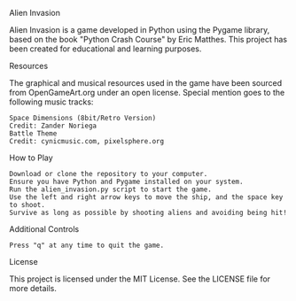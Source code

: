Alien Invasion

Alien Invasion is a game developed in Python using the Pygame library, based on the book "Python Crash Course" by Eric Matthes. This project has been created for educational and learning purposes.

Resources

The graphical and musical resources used in the game have been sourced from OpenGameArt.org under an open license. Special mention goes to the following music tracks:

    Space Dimensions (8bit/Retro Version)
    Credit: Zander Noriega
    Battle Theme
    Credit: cynicmusic.com, pixelsphere.org

How to Play

    Download or clone the repository to your computer.
    Ensure you have Python and Pygame installed on your system.
    Run the alien_invasion.py script to start the game.
    Use the left and right arrow keys to move the ship, and the space key to shoot.
    Survive as long as possible by shooting aliens and avoiding being hit!

Additional Controls

    Press "q" at any time to quit the game.

License

This project is licensed under the MIT License. See the LICENSE file for more details.
